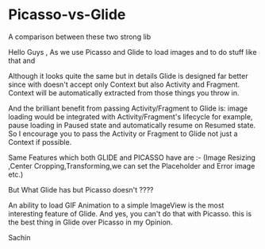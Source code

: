 # Picasso-vs-Glide
A comparison between these two strong lib



Hello Guys , As we use Picasso and Glide to load images and to do stuff like that and

Although it looks quite the same but in details Glide is designed far better since with doesn't accept only Context but also Activity and Fragment. Context will be automatically extracted from those things you throw in.

And the brilliant benefit from passing Activity/Fragment to Glide is: image loading would be integrated with Activity/Fragment's lifecycle for example, pause loading in Paused state and automatically resume on Resumed state. So I encourage you to pass the Activity or Fragment to Glide not just a Context if possible.

Same Features which both GLIDE and PICASSO have are :- (Image Resizing ,Center Cropping,Transforming,we can set the Placeholder and Error image etc.)

But What Glide has but Picasso doesn't ????

An ability to load GIF Animation to a simple ImageView is the most interesting feature of Glide. And yes, you can't do that with Picasso. this is the best thing in Glide over Picasso in my Opinion.

Sachin
